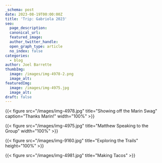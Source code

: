 ```yaml
---
_schema: post
date: 2023-08-19T00:00:00Z
title: 'Trip: Gabriola 2023'
seo:
  page_description:
  canonical_url:
  featured_image:
  author_twitter_handle:
  open_graph_type: article
  no_index: false
categories:
  - blog
author: Joel Barrette
thumbImg:
  image: /images/img-4978-2.png
  image_alt:
featuredImg:
  image: /images/img-4975.jpg
  image_alt:
draft: false
---
```

{{< figure src="/images/img-4978.jpg" title="Showing off the Marin Swag" caption="Thanks Marin!" width="100%" >}}

{{< figure src="/images/img-4975.jpg" title="Matthew Speaking to the Group" width="100%" >}}

{{< figure src="/images/img-9160.jpg" title="Exploring the Trails" height="100%" >}}

{{< figure src="/images/img-4981.jpg" title="Making Tacos" >}}







&nbsp;